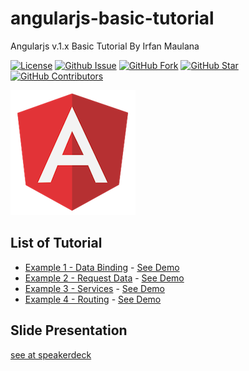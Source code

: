 # angularjs-basic-tutorial
Angularjs v.1.x Basic Tutorial By Irfan Maulana


[![License](https://img.shields.io/github/license/mazipan/angularjs-basic-tutorial.svg?maxAge=3600)](https://github.com/mazipan/angularjs-basic-tutorial) 
[![Github Issue](https://img.shields.io/github/issues/mazipan/angularjs-basic-tutorial.svg?maxAge=3600)](https://github.com/mazipan/angularjs-basic-tutorial/issues) 
[![GitHub Fork](https://img.shields.io/github/forks/mazipan/angularjs-basic-tutorial.svg?maxAge=3600)](https://github.com/mazipan/angularjs-basic-tutorial/network) 
[![GitHub Star](https://img.shields.io/github/stars/mazipan/angularjs-basic-tutorial.svg?maxAge=3600)](https://github.com/mazipan/angularjs-basic-tutorial/stargazers) 
[![GitHub Contributors](https://img.shields.io/github/contributors/mazipan/angularjs-basic-tutorial.svg?maxAge=3600)](https://github.com/mazipan/angularjs-basic-tutorial/network/members)

![AngularJS](https://raw.githubusercontent.com/mazipan/angularjs-basic-tutorial/master/angular.png)

## List of Tutorial
+ [Example 1 - Data Binding](https://github.com/mazipan/angularjs-basic-tutorial/tree/master/example1-data-binding) - [See Demo](https://mazipan.github.io/angularjs-basic-tutorial/example1-data-binding) 
+ [Example 2 - Request Data](https://github.com/mazipan/angularjs-basic-tutorial/tree/master/example2-request-data) - [See Demo](https://mazipan.github.io/angularjs-basic-tutorial/example2-request-data)
+ [Example 3 - Services](https://github.com/mazipan/angularjs-basic-tutorial/tree/master/example3-services) - [See Demo](https://mazipan.github.io/angularjs-basic-tutorial/example3-services)
+ [Example 4 - Routing](https://github.com/mazipan/angularjs-basic-tutorial/tree/master/example4-routing) - [See Demo](https://mazipan.github.io/angularjs-basic-tutorial/example4-routing)


## Slide Presentation
[see at speakerdeck](https://speakerdeck.com/mazipan/bliblidotcom-angularjs)
